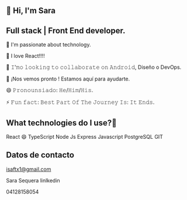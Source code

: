 ## 🚀 Hi, I'm Sara

## Full stack | Front End developer.



🔭 I'm passionate about technology. 

🌟 I love React!!!!

👯 𝙸'𝚖𝚘 𝚕𝚘𝚘𝚔𝚒𝚗𝚐 𝚝𝚘 𝚌𝚘𝚕𝚕𝚊𝚋𝚘𝚛𝚊𝚝𝚎 𝚘𝚗 𝙰𝚗𝚍𝚛𝚘𝚒𝚍, Diseño o DevOps.

💬 ¡Nos vemos pronto ! Estamos aquí para ayudarte.

😄 𝙿𝚛𝚘𝚗𝚘𝚞𝚗𝚜𝚒𝚊𝚍𝚘: 𝙷𝚎/𝙷𝚒𝚖/𝙷𝚒𝚜.

⚡ 𝙵𝚞𝚗 𝚏𝚊𝚌𝚝: 𝙱𝚎𝚜𝚝 𝙿𝚊𝚛𝚝 𝙾𝚏 𝚃𝚑𝚎 𝙹𝚘𝚞𝚛𝚗𝚎𝚢 𝙸𝚜: 𝙸𝚝 𝙴𝚗𝚍𝚜.



## What technologies do I use?🚀

React 😄
TypeScript
Node Js
Express 
Javascript
PostgreSQL
GIT

## Datos de contacto

isaftx1@gmail.com

Sara Sequera linlkedin

04128158054

